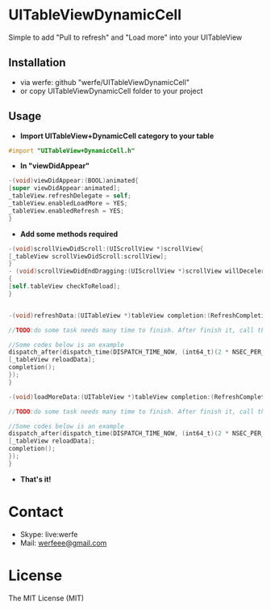 # UITableViewDynamicCell
Simple to add "Pull to refresh" and "Load more" into your UITableView

## Installation
* via werfe: github "werfe/UITableViewDynamicCell"
* or copy UITableViewDynamicCell folder to your project

## Usage
* **Import UITableView+DynamicCell category to your table**
```objective-c
#import "UITableView+DynamicCell.h"
```
* **In "viewDidAppear"**
```objective-c
-(void)viewDidAppear:(BOOL)animated{
[super viewDidAppear:animated];
_tableView.refreshDelegate = self;
_tableView.enabledLoadMore = YES;
_tableView.enabledRefresh = YES;
}
```
* **Add some methods required**
```objective-c
-(void)scrollViewDidScroll:(UIScrollView *)scrollView{
[_tableView scrollViewDidScroll:scrollView];
}
- (void)scrollViewDidEndDragging:(UIScrollView *)scrollView willDecelerate:(BOOL)decelerate
{
[self.tableView checkToReload];
}


-(void)refreshData:(UITableView *)tableView completion:(RefreshCompletion)completion{

//TODO:do some task needs many time to finish. After finish it, call the completion block

//Some codes below is an example
dispatch_after(dispatch_time(DISPATCH_TIME_NOW, (int64_t)(2 * NSEC_PER_SEC)), dispatch_get_main_queue(), ^{
[_tableView reloadData];
completion();
});
}

-(void)loadMoreData:(UITableView *)tableView completion:(RefreshCompletion)completion{

//TODO:do some task needs many time to finish. After finish it, call the completion block

//Some codes below is an example
dispatch_after(dispatch_time(DISPATCH_TIME_NOW, (int64_t)(2 * NSEC_PER_SEC)), dispatch_get_main_queue(), ^{
[_tableView reloadData];
completion();
});
}

```

* **That's it!**

# Contact

* Skype: live:werfe
* Mail: werfeee@gmail.com

# License

The MIT License (MIT)
